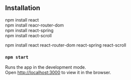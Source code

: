 ## Installation

npm install react<br>
npm install reacr-router-dom<br>
npm install react-spring<br>
npm install react-scroll<br>

npm install react react-router-dom react-spring react-scroll

### `npm start`

Runs the app in the development mode.<br>
Open [http://localhost:3000](http://localhost:3000) to view it in the browser.
